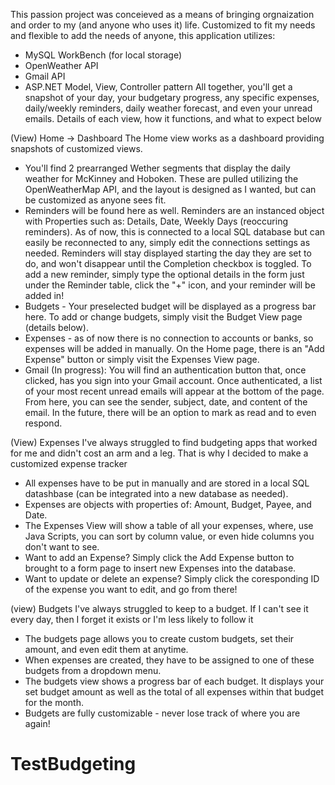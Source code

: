 This passion project was conceieved as a means of bringing orgnaization and order to my (and anyone who uses it) life.
Customized to fit my needs and flexible to add the needs of anyone, this application utilizes:
- MySQL WorkBench (for local storage) 
- OpenWeather API
- Gmail API
- ASP.NET Model, View, Controller pattern
All together, you'll get a snapshot of your day, your budgetary progress, any specific expenses, daily/weekly reminders, daily weather forecast, and even your unread emails. 
Details of each view, how it functions, and what to expect below


(View) Home -> Dashboard
The Home view works as a dashboard providing snapshots of customized views. 
   - You'll find 2 prearranged Wether segments that display the daily weather for McKinney and Hoboken.  These are pulled utilizing the OpenWeatherMap API,
and the layout is designed as I wanted, but can be customized as anyone sees fit. 
   - Reminders will be found here as well.  Reminders are an instanced object with Properties such as: Details, Date, Weekly Days (reoccuring reminders).  As of now, 
this is connected to a local SQL database but can easily be reconnected to any, simply edit the connections settings as needed.  Reminders will stay displayed starting the
day they are set to do, and won't disappear until the Completion checkbox is toggled.  To add a new reminder, simply type the optional details in the form just under the
Reminder table, click the "+" icon, and your reminder will be added in!
   - Budgets - Your preselected budget will be displayed as a progress bar here.  To add or change budgets, simply visit the Budget View page (details below).
   - Expenses - as of now there is no connection to accounts or banks, so expenses will be added in manually.  On the Home page, there is an "Add Expense" button or simply
visit the Expenses View page. 
   - Gmail (In progress): You will find an authentication button that, once clicked, has you sign into your Gmail account.  Once authenticated, a list of your most recent
unread emails will appear at the bottom of the page.  From here, you can see the sender, subject, date, and content of the email.  In the future, there will be an
option to mark as read and to even respond.    

(View) Expenses
I've always struggled to find budgeting apps that worked for me and didn't cost an arm and a leg.  That is why I decided to make a customized expense tracker
   - All expenses have to be put in manually and are stored in a local SQL datashbase (can be integrated into a new database as needed). 
   - Expenses are objects with properties of: Amount, Budget, Payee, and Date.
   - The Expenses View will show a table of all your expenses, where, use Java Scripts, you can sort by column value, or even hide columns you don't want to see.
   - Want to add an Expense?  Simply click the Add Expense button to brought to a form page to insert new Expenses into the database. 
   - Want to update or delete an expense?  Simply click the coresponding ID of the expense you want to edit, and go from there!

(view) Budgets
I've always struggled to keep to a budget.  If I can't see it every day, then I forget it exists or I'm less likely to follow it
   - The budgets page allows you to create custom budgets, set their amount, and even edit them at anytime.
   - When expenses are created, they have to be assigned to one of these budgets from a dropdown menu.
   - The budgets view shows a progress bar of each budget.  It displays your set budget amount as well as the total of all expenses within that budget for the month.
   - Budgets are fully customizable - never lose track of where you are again! 






# TestBudgeting
